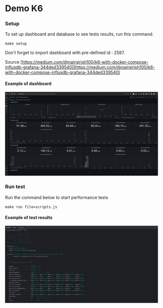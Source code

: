 # Demo K6

### Setup

To set up dashboard and database to see tests results, run this command:

```shell
make setup
```
Don't forget to import dashboard with pre-defined id : 2587. 

Source [https://medium.com/@nairgirish100/k6-with-docker-compose-influxdb-grafana-344ded339540](https://medium.com/@nairgirish100/k6-with-docker-compose-influxdb-grafana-344ded339540)

#### Example of dashboard
![dashboard.png](images/dashboard.png)

### Run test

Run the command below to start performance tests

```shell
make run file=scripts.js
```

#### Example of test results
![Test results](images/script.png)
